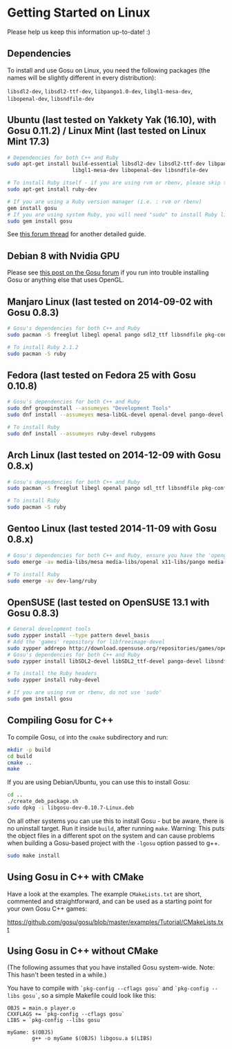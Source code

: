 # Getting Started on Linux

Please help us keep this information up-to-date! :)

## Dependencies

To install and use Gosu on Linux, you need the following packages (the names will be slightly different in every distribution):

`libsdl2-dev`, `libsdl2-ttf-dev`, `libpango1.0-dev`, `libgl1-mesa-dev`, `libopenal-dev`, `libsndfile-dev`

## Ubuntu (last tested on Yakkety Yak (16.10), with Gosu 0.11.2) / Linux Mint (last tested on Linux Mint 17.3)

```bash
# Dependencies for both C++ and Ruby
sudo apt-get install build-essential libsdl2-dev libsdl2-ttf-dev libpango1.0-dev \
                     libgl1-mesa-dev libopenal-dev libsndfile-dev

# To install Ruby itself - if you are using rvm or rbenv, please skip this step
sudo apt-get install ruby-dev

# If you are using a Ruby version manager (i.e. : rvm or rbenv)
gem install gosu
# If you are using system Ruby, you will need "sudo" to install Ruby libraries (gems)
sudo gem install gosu

```

See [this forum thread](http://www.libgosu.org/cgi-bin/mwf/topic_show.pl?tid=1137) for another detailed guide.

## Debian 8 with Nvidia GPU

Please see [this post on the Gosu forum](https://www.libgosu.org/cgi-bin/mwf/topic_show.pl?pid=8476#pid8476) if you run into trouble installing Gosu or anything else that uses OpenGL.

## Manjaro Linux (last tested on 2014-09-02 with Gosu 0.8.3)

```bash
# Gosu's dependencies for both C++ and Ruby
sudo pacman -S freeglut libegl openal pango sdl2_ttf libsndfile pkg-config

# To install Ruby 2.1.2
sudo pacman -S ruby
```

## Fedora (last tested on Fedora 25 with Gosu 0.10.8)

```bash
# Gosu's dependencies for both C++ and Ruby
sudo dnf groupinstall --assumeyes "Development Tools"
sudo dnf install --assumeyes mesa-libGL-devel openal-devel pango-devel SDL2_ttf-devel libsndfile-devel gcc-c++ redhat-rpm-config

# To install Ruby
sudo dnf install --assumeyes ruby-devel rubygems
```

## Arch Linux (last tested on 2014-12-09 with Gosu 0.8.x)

```bash
# Gosu's dependencies for both C++ and Ruby
sudo pacman -S freeglut libegl openal pango sdl_ttf libsndfile pkg-config sdl2_ttf sdl2

# To install Ruby
sudo pacman -S ruby
```

## Gentoo Linux (last tested 2014-11-09 with Gosu 0.8.x)

```bash
# Gosu's dependencies for both C++ and Ruby, ensure you have the 'opengl' USE Flag set globally or at least for media-libs/libsdl2.
sudo emerge -av media-libs/mesa media-libs/openal x11-libs/pango media-libs/sdl2-ttf media-libs/libsndfile

# To install Ruby
sudo emerge -av dev-lang/ruby
```

## OpenSUSE (last tested on OpenSUSE 13.1 with Gosu 0.8.3)

```bash
# General development tools
sudo zypper install --type pattern devel_basis
# Add the 'games' repository for libfreeimage-devel
sudo zypper addrepo http://download.opensuse.org/repositories/games/openSUSE_12.1/ opensuse-games
# Gosu's dependencies for both C++ and Ruby
sudo zypper install libSDL2-devel libSDL2_ttf-devel pango-devel libsndfile-devel openal-soft-devel

# To install the Ruby headers
sudo zypper install ruby-devel

# If you are using rvm or rbenv, do not use 'sudo'
sudo gem install gosu
```

## Compiling Gosu for C++

To compile Gosu, `cd` into the `cmake` subdirectory and run:

```bash
mkdir -p build
cd build
cmake ..
make
```

If you are using Debian/Ubuntu, you can use this to install Gosu:

```bash
cd ..
./create_deb_package.sh
sudo dpkg -i libgosu-dev-0.10.7-Linux.deb
```
On all other systems you can use this to install Gosu - but be aware, there is no uninstall target. Run it inside `build`, after running `make`.  Warning:  This puts the object files in a different spot on the system and can cause problems when building a Gosu-based project with the `-lgosu` option passed to g++.

```bash
sudo make install
```

## Using Gosu in C++ with CMake

Have a look at the examples. The example `CMakeLists.txt` are short, commented and straightforward, and can be used as a starting point for your own Gosu C++ games:

https://github.com/gosu/gosu/blob/master/examples/Tutorial/CMakeLists.txt

## Using Gosu in C++ without CMake

(The following assumes that you have installed Gosu system-wide. Note: This hasn't been tested in a while.)

You have to compile with `` `pkg-config --cflags gosu` `` and `` `pkg-config --libs gosu` ``, so a simple Makefile could look like this:

```make
OBJS = main.o player.o
CXXFLAGS += `pkg-config --cflags gosu`
LIBS = `pkg-config --libs gosu`

myGame: $(OBJS)
        g++ -o myGame $(OBJS) libgosu.a $(LIBS)
```
